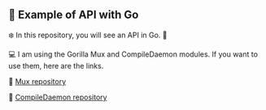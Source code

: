 :diamond_shape_with_a_dot_inside:  Example of API with Go
---


:snowflake:
In this repository, you will see an API in Go.
:triangular_flag_on_post:

:computer: I am using the Gorilla Mux and CompileDaemon modules. If you want to use them, here are the links.

:checkered_flag: [Mux repository](https://github.com/gorilla/mux)


:rocket: [CompileDaemon repository](https://github.com/githubnemo/CompileDaemon)
